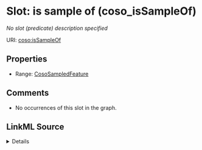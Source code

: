 

# Slot: is sample of (coso_isSampleOf)


_No slot (predicate) description specified_







URI: [coso:isSampleOf](http://w3id.org/coso/v1/contaminoso#isSampleOf)



<!-- no inheritance hierarchy -->








## Properties

* Range: [CosoSampledFeature](../classes/CosoSampledFeature.md)





## Comments

* No occurrences of this slot in the graph.



## LinkML Source

<details>

```yaml
name: coso_isSampleOf
description: No slot (predicate) description specified
title: is sample of
comments:
- No occurrences of this slot in the graph.
from_schema: sawgraph-kg
rank: 1000
domain: coso_MaterialSample
slot_uri: coso:isSampleOf
alias: coso_isSampleOf
subproperty_of: sosa_isSampleOf
range: coso_SampledFeature

```
</details>